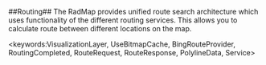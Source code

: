 ##Routing##
The RadMap provides unified route search architecture which uses functionality of the different routing services. This allows you to calculate route between different locations on the map.

<keywords:VisualizationLayer, UseBitmapCache, BingRouteProvider, RoutingCompleted, RouteRequest, RouteResponse, PolylineData, Service>
